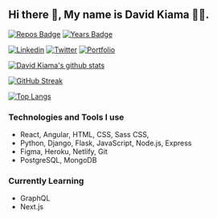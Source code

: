 ## Hi there 👋, My name is David Kiama 🧑‍💻.

[![Repos Badge](https://badges.pufler.dev/repos/davidkiama)](https://badges.pufler.dev) [![Years Badge](https://badges.pufler.dev/years/davidkiama)](https://badges.pufler.dev)

[![Linkedin](https://img.shields.io/badge/LinkedIn-blue.svg?style=for-the-badge&logo=linkedin)](https://www.linkedin.com/in/david-kiama/)
[![Twitter](https://img.shields.io/badge/Twitter-skyblue.svg?style=for-the-badge&logo=twitter)](https://twitter.com/certifiedkiama)
[![Portfolio](https://img.shields.io/badge/Portfolio-%23000000.svg?style=for-the-badge&logo=firefox&logoColor=#FF7139)](https://davidkiama.github.io/Portfolio/)

[![David Kiama's github stats](https://github-readme-stats.vercel.app/api?username=davidkiama&count_private=true&show_icons=true&theme=nightowl)](https://github.com/davidkiama/) 




[![GitHub Streak](http://github-readme-streak-stats.herokuapp.com?user=davidkiama&theme=dark&date_format=M%20j%5B%2C%20Y%5D)](https://git.io/streak-stats)




[![Top Langs](https://github-readme-stats.vercel.app/api/top-langs/?username=davidkiama&layout=compact&count_private=true)](https://github.com/davidkiama/)


### Technologies and Tools I use

- React, Angular, HTML, CSS, Sass CSS,
- Python, Django, Flask, JavaScript, Node.js, Express
- Figma, Heroku, Netlify, Git
- PostgreSQL, MongoDB

### Currently Learning

- GraphQL
- Next.js
